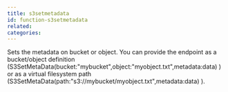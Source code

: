 ```yaml
---
title: s3setmetadata
id: function-s3setmetadata
related:
categories:
---
```


Sets the metadata on bucket or object. You can provide the endpoint as a bucket/object definition (S3SetMetaData(bucket:"mybucket",object:"myobject.txt",metadata:data) ) or as a virtual filesystem path (S3SetMetaData(path:"s3://mybucket/myobject.txt",metadata:data) ).
